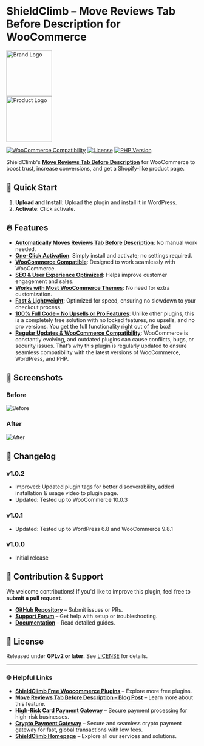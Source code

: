 # ShieldClimb – Move Reviews Tab Before Description for WooCommerce

<p align="left">
  <img src="https://shieldclimb.com/wp-content/uploads/2025/03/ShieldClimb-logo-with-name-500x200-1.png" alt="Brand Logo" width="120"><br>
  <img src="https://shieldclimb.com/wp-content/uploads/2025/03/shieldclimb-reviews-tab-before-description.png" alt="Product Logo" width="120">
</p>

[![WooCommerce Compatibility](https://img.shields.io/badge/WooCommerce-5.8+-blue)](https://woocommerce.com/)
[![License](https://img.shields.io/badge/License-GPLv2%2B-blue)](https://www.gnu.org/licenses/old-licenses/gpl-2.0.html)
[![PHP Version](https://img.shields.io/badge/PHP-7.2+-blue)](https://www.php.net/)

ShieldClimb's **[Move Reviews Tab Before Description](https://shieldclimb.com/free-woocommerce-plugins/reviews-tab-before-description/)** for WooCommerce to boost trust, increase conversions, and get a Shopify-like product page.


## 🚀 Quick Start

1. **Upload and Install**: Upload the plugin and install it in WordPress.
2. **Activate**: Click activate.

## 🔥 Features

- **[Automatically Moves Reviews Tab Before Description](https://shieldclimb.com/free-woocommerce-plugins/reviews-tab-before-description/)**: No manual work needed.
- **[One-Click Activation](https://shieldclimb.com/free-woocommerce-plugins/reviews-tab-before-description/)**: Simply install and activate; no settings required.
- **[WooCommerce Compatible](https://shieldclimb.com/free-woocommerce-plugins/reviews-tab-before-description/)**: Designed to work seamlessly with WooCommerce.
- **[SEO & User Experience Optimized](https://shieldclimb.com/free-woocommerce-plugins/reviews-tab-before-description/)**: Helps improve customer engagement and sales.
- **[Works with Most WooCommerce Themes](https://shieldclimb.com/free-woocommerce-plugins/reviews-tab-before-description/)**: No need for extra customization.
- **[Fast & Lightweight](https://shieldclimb.com/free-woocommerce-plugins/reviews-tab-before-description/)**: Optimized for speed, ensuring no slowdown to your checkout process.
- **[100% Full Code – No Upsells or Pro Features](https://shieldclimb.com/free-woocommerce-plugins/reviews-tab-before-description/)**: Unlike other plugins, this is a completely free solution with no locked features, no upsells, and no pro versions. You get the full functionality right out of the box!
- **[Regular Updates & WooCommerce Compatibility](https://shieldclimb.com/free-woocommerce-plugins/reviews-tab-before-description/)**: WooCommerce is constantly evolving, and outdated plugins can cause conflicts, bugs, or security issues. That’s why this plugin is regularly updated to ensure seamless compatibility with the latest versions of WooCommerce, WordPress, and PHP.

## 📸 Screenshots

### Before
![Before](https://shieldclimb.com/wp-content/uploads/2025/03/Screenshot-1-5.png)

### After
![After](https://shieldclimb.com/wp-content/uploads/2025/03/Screenshot-2-5.png)

## 📜 Changelog

### v1.0.2
- Improved: Updated plugin tags for better discoverability, added installation & usage video to plugin page.
- Updated: Tested up to WooCommerce 10.0.3

### v1.0.1
- Updated: Tested up to WordPress 6.8 and WooCommerce 9.8.1

### v1.0.0
- Initial release

## 🤝 Contribution & Support

We welcome contributions! If you'd like to improve this plugin, feel free to **submit a pull request**.

- **[GitHub Repository](https://github.com/shieldclimb/reviews-tab-before-description/)** – Submit issues or PRs.
- **[Support Forum](https://shieldclimb.com/contact-us/)** – Get help with setup or troubleshooting.
- **[Documentation](https://shieldclimb.com/free-woocommerce-plugins/reviews-tab-before-description/)** – Read detailed guides.

## 📜 License

Released under **GPLv2 or later**. See [LICENSE](https://www.gnu.org/licenses/old-licenses/gpl-2.0.html) for details.

---
### 🌐 Helpful Links
- **[ShieldClimb Free Woocommerce Plugins](https://shieldclimb.com/free-woocommerce-plugins/)** – Explore more free plugins.
- **[Move Reviews Tab Before Description – Blog Post](https://shieldclimb.com/blog/reviews-tab-before-description/)** – Learn more about this feature.
- **[High-Risk Card Payment Gateway](https://shieldclimb.com/high-risk-card-payment-gateway/)** – Secure payment processing for high-risk businesses.
- **[Crypto Payment Gateway](https://shieldclimb.com/crypto-payment-gateway/)** – Secure and seamless crypto payment gateway for fast, global transactions with low fees. 
- **[ShieldClimb Homepage](https://shieldclimb.com/)** – Explore all our services and solutions.